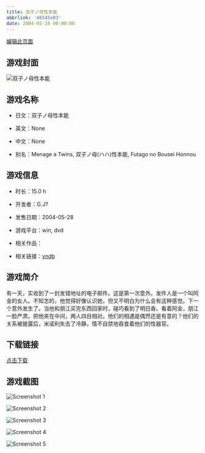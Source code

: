 ```yaml
---
title: 双子ノ母性本能
abbrlink: '46545e03'
date: 2004-05-28 00:00:00
---
```

[编辑此页面](https://github.com/ACG-3/ADV3-source/blob/main/source/_posts/%E5%8F%8C%E5%AD%90%E3%83%8E%E6%AF%8D%E6%80%A7%E6%9C%AC%E8%83%BD.md)

## 游戏封面

![双子ノ母性本能](https://pan.timero.xyz/d/onedrive/img_lib_001/%E5%8F%8C%E5%AD%90%E3%83%8E%E6%AF%8D%E6%80%A7%E6%9C%AC%E8%83%BD_cover.avif)


## 游戏名称

- 日文：双子ノ母性本能
- 英文：None
- 中文：None

- 别名：Menage a Twins, 双子ノ母(ハハ)性本能, Futago no Bousei Honnou


## 游戏信息

- 时长：15.0 h
- 开发者：G.J?
- 发售日期：2004-05-28
- 游戏平台：win, dvd
- 相关作品：

- 相关链接：[vndb](https://vndb.org/v2406)


## 游戏简介

有一天，实收到了一封发错地址的电子邮件。这是第一次意外。发件人是一个叫阿金的女人。不知怎的，他觉得好像认识她，但又不明白为什么会有这种感觉。下一个意外发生了。当他和朋江买完东西回家时，碰巧看到了明日香。看着阿金，朋江一脸严肃。把他夹在中间，两人四目相对。他们的相遇是偶然还是有意的？他们的关系被披露后，米诺利失去了冷静，情不自禁地吞食着他们的性器官。


## 下载链接

[点击下载](https://pan.timero.xyz/onedrive/adv_lib_001/%E5%8F%8C%E5%AD%90%E3%83%8E%E6%AF%8D%E6%80%A7%E6%9C%AC%E8%83%BD)


## 游戏截图


![Screenshot 1](https://pan.timero.xyz/d/onedrive/img_lib_001/%E5%8F%8C%E5%AD%90%E3%83%8E%E6%AF%8D%E6%80%A7%E6%9C%AC%E8%83%BD_Screenshot_1.avif)

![Screenshot 2](https://pan.timero.xyz/d/onedrive/img_lib_001/%E5%8F%8C%E5%AD%90%E3%83%8E%E6%AF%8D%E6%80%A7%E6%9C%AC%E8%83%BD_Screenshot_2.avif)

![Screenshot 3](https://pan.timero.xyz/d/onedrive/img_lib_001/%E5%8F%8C%E5%AD%90%E3%83%8E%E6%AF%8D%E6%80%A7%E6%9C%AC%E8%83%BD_Screenshot_3.avif)

![Screenshot 4](https://pan.timero.xyz/d/onedrive/img_lib_001/%E5%8F%8C%E5%AD%90%E3%83%8E%E6%AF%8D%E6%80%A7%E6%9C%AC%E8%83%BD_Screenshot_4.avif)

![Screenshot 5](https://pan.timero.xyz/d/onedrive/img_lib_001/%E5%8F%8C%E5%AD%90%E3%83%8E%E6%AF%8D%E6%80%A7%E6%9C%AC%E8%83%BD_Screenshot_5.avif)

